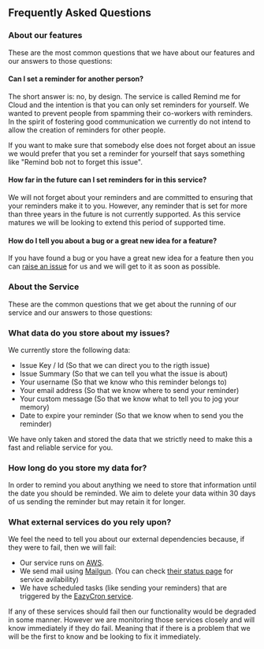 ## Frequently Asked Questions

### About our features

These are the most common questions that we have about our features and our answers to those
questions:

#### Can I set a reminder for another person?

The short answer is: no, by design. The service is called Remind me for Cloud and the intention is
that you can only set reminders for yourself. We wanted to prevent people from spamming their
co-workers with reminders. In the spirit of fostering good communication we currently do not intend
to allow the creation of reminders for other people.

If you want to make sure that somebody else does not forget about an issue we would prefer that you
set a reminder for yourself that says something like "Remind bob not to forget this issue".

#### How far in the future can I set reminders for in this service?

We will not forget about your reminders and are committed to ensuring that your reminders make it to 
you. However, any reminder that is set for more than three years in the future is not currently
supported. As this service matures we will be looking to extend this period of supported time.

#### How do I tell you about a bug or a great new idea for a feature?

If you have found a bug or you have a great new idea for a feature then you can [raise an issue][1]
for us and we will get to it as soon as possible.

### About the Service

These are the common questions that we get about the running of our service and our answers to those
questions:

### What data do you store about my issues?

We currently store the following data:

 - Issue Key / Id (So that we can direct you to the rigth issue)
 - Issue Summary (So that we can tell you what the issue is about)
 - Your username (So that we know who this reminder belongs to)
 - Your email address (So that we know where to send your reminder)
 - Your custom message (So that we know what to tell you to jog your memory)
 - Date to expire your reminder (So that we know when to send you the reminder)

We have only taken and stored the data that we strictly need to make this a fast and reliable
service for you.

### How long do you store my data for?

In order to remind you about anything we need to store that information until the date you should be
reminded. We aim to delete your data within 30 days of us sending the reminder but may retain it for
longer.

### What external services do you rely upon?

We feel the need to tell you about our external dependencies because, if they were to fail, then we
will fail:

 - Our service runs on [AWS][5].
 - We send mail using [Mailgun][2]. (You can check [their status page][3] for service avilability) 
 - We have scheduled tasks (like sending your reminders) that are triggered by the [EazyCron service][4].

If any of these services should fail then our functionality would be degraded in some manner.
However we are monitoring those services closely and will know immediately if they do fail. Meaning
that if there is a problem that we will be the first to know and be looking to fix it immediately.

 [1]: /redirect/raise-issue
 [2]: http://www.mailgun.com/
 [3]: http://status.mailgun.com/
 [4]: http://www.easycron.com/
 [5]: http://aws.amazon.com/
